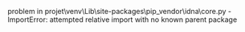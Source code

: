 problem in projet\venv\Lib\site-packages\pip\_vendor\idna\core.py - ImportError: attempted relative import with no known parent package
